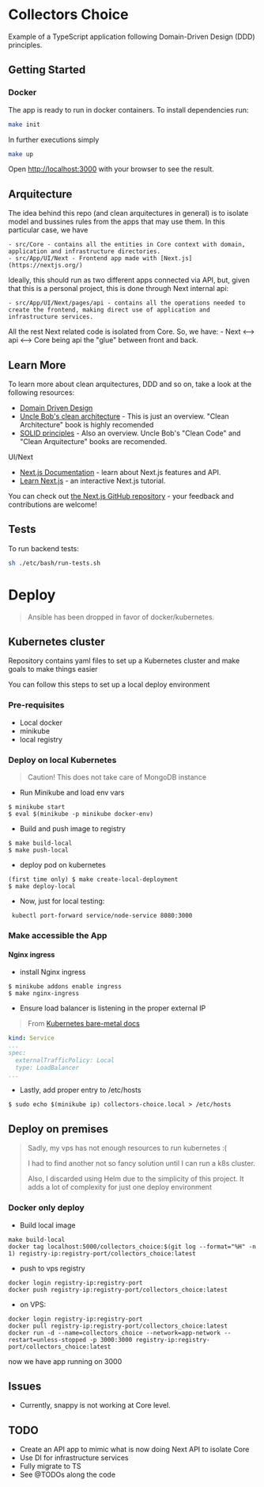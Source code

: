 # Collectors Choice
Example of a TypeScript application following Domain-Driven Design (DDD) principles.

## Getting Started

### Docker
The app is ready to run in docker containers.
To install dependencies run:
```bash
make init
```

In further executions simply
```bash
make up
```

Open [http://localhost:3000](http://localhost:3000) with your browser to see the result.



## Arquitecture

The idea behind this repo (and clean arquitectures in general) is to isolate model and bussines rules from the apps that may use them. In this particular case, we have

    - src/Core - contains all the entities in Core context with domain, application and infrastructure directories.
    - src/App/UI/Next - Frontend app made with [Next.js](https://nextjs.org/)

Ideally, this should run as two different apps connected via API, but, given that this is a personal project, this is done through Next internal api:

    - src/App/UI/Next/pages/api - contains all the operations needed to create the frontend, making direct use of application and infrastructure services.

All the rest Next related code is isolated from Core. So, we have:
    - Next <--> api <--> Core
being api the "glue" between front and back.

## Learn More

To learn more about clean arquitectures, DDD and so on, take a look at the following resources:

- [Domain Driven Design](https://www.methodsandtools.com/archive/archive.php?id=97)
- [Uncle Bob's clean architecture](https://blog.cleancoder.com/uncle-bob/2012/08/13/the-clean-architecture.html) - This is just an overview. "Clean Architecture" book is highly recomended
- [SOLID principles](https://en.wikipedia.org/wiki/SOLID) - Also an overview. Uncle Bob's "Clean Code" and "Clean Arquitecture" books are recomended.

UI/Next

- [Next.js Documentation](https://nextjs.org/docs) - learn about Next.js features and API.
- [Learn Next.js](https://nextjs.org/learn) - an interactive Next.js tutorial.

You can check out [the Next.js GitHub repository](https://github.com/vercel/next.js/) - your feedback and contributions are welcome!

## Tests

To run backend tests:

```bash
sh ./etc/bash/run-tests.sh
```

# Deploy

> Ansible has been dropped in favor of docker/kubernetes.

## Kubernetes cluster

Repository contains yaml files to set up a Kubernetes cluster and make goals to make things easier

You can follow this steps to set up a local deploy environment

### Pre-requisites
* Local docker
* minikube
* local registry

### Deploy on local Kubernetes

> Caution! This does not take care of MongoDB instance

* Run Minikube and load env vars
```shell
$ minikube start
$ eval $(minikube -p minikube docker-env)
```

* Build and push image to registry
```shell
$ make build-local
$ make push-local
```

* deploy pod on kubernetes
```shell
(first time only) $ make create-local-deployment
$ make deploy-local

```

* Now, just for local testing:
```shell
 kubectl port-forward service/node-service 8080:3000
```

### Make accessible the App
#### Nginx ingress
* install Nginx ingress 

```shell
$ minikube addons enable ingress
$ make nginx-ingress
```

* Ensure load balancer is listening in the proper external IP

>From [Kubernetes bare-metal docs](https://kubernetes.github.io/ingress-nginx/deploy/baremetal/)
```yaml
kind: Service
...
spec:
  externalTrafficPolicy: Local
  type: LoadBalancer
...
```

* Lastly, add proper entry to /etc/hosts
```shell
$ sudo echo $(minikube ip) collectors-choice.local > /etc/hosts
```

## Deploy on premises

> Sadly, my vps has not enough resources to run kubernetes :(
> 
> I had to find another not so fancy solution until I can run a k8s cluster.
> 
> Also, I discarded using Helm due to the simplicity of this project. It adds a lot of complexity for just one deploy environment
### Docker only deploy

* Build local image
```shell
make build-local
docker tag localhost:5000/collectors_choice:$(git log --format="%H" -n 1) registry-ip:registry-port/collectors_choice:latest
```

* push to vps registry
```shell
docker login registry-ip:registry-port
docker push registry-ip:registry-port/collectors_choice:latest
```
* on VPS:
```shell
docker login registry-ip:registry-port
docker pull registry-ip:registry-port/collectors_choice:latest
docker run -d --name=collectors_choice --network=app-network --restart=unless-stopped -p 3000:3000 registry-ip:registry-port/collectors_choice:latest
```

now we have app running on 3000

## Issues

- Currently, snappy is not working at Core level.

## TODO

- Create an API app to mimic what is now doing Next API to isolate Core
- Use DI for infrastructure services
- Fully migrate to TS
- See @TODOs along the code
